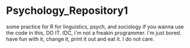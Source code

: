 # Psychology_Repository1
some practice for R for linguistics, psych, and sociology
if you wanna use the code in this, DO IT. IDC, i'm not a freakin programmer. i'm just bored. have fun with it, change it, print it out and eat it. I do not care. 
